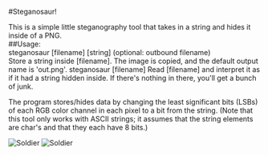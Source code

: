 #Steganosaur!

This is a simple little steganography tool that takes in a string and hides it inside of a PNG.  
##Usage:    
steganosaur [filename] [string] (optional: outbound filename)  
Store a string inside [filename].  The image is copied, and the default output name is 'out.png'.
steganosaur [filename] 
Read [filename] and interpret it as if it had a string hidden inside. If there's nothing in there, you'll get a bunch of junk.  

The program stores/hides data by changing the least significant bits (LSBs) of each RGB color channel in each pixel to a bit from the string.
(Note that this tool only works with ASCII strings; it assumes that the string elements are char's and that they each have 8 bits.)  

![Soldier]("data/class_soldierred.png") ![Soldier]("data/soldier_exaggerated_lorem.png") 
